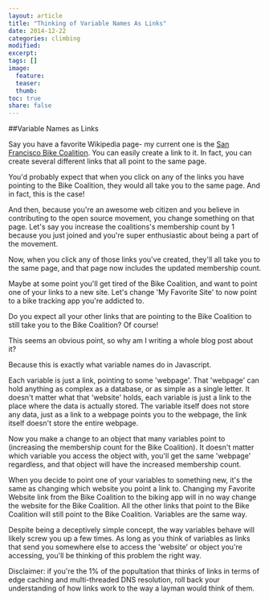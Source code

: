 ```yaml
---
layout: article
title: "Thinking of Variable Names As Links"
date: 2014-12-22
categories: climbing
modified:
excerpt:
tags: []
image:
  feature:
  teaser:
  thumb:
toc: true
share: false
---
```


##Variable Names as Links

Say you have a favorite Wikipedia page- my current one is the [San Francisco Bike Coalition](http://en.wikipedia.org/wiki/San_Francisco_Bicycle_Coalition). You can easily create a link to it. In fact, you can create several different links that all point to the same page. 

You'd probably expect that when you click on any of the links you have pointing to the Bike Coalition, they would all take you to the same page. And in fact, this is the case! 

And then, because you're an awesome web citizen and you believe in contributing to the open source movement, you change something on that page. Let's say you increase the coalitions's membership count by 1 because you just joined and you're super enthusiastic about being a part of the movement. 

Now, when you click any of those links you've created, they'll all take you to the same page, and that page now includes the updated membership count. 

Maybe at some point you'll get tired of the Bike Coalition, and want to point one of your links to a new site. Let's change 'My Favorite Site' to now point to a bike tracking app you're addicted to. 

Do you expect all your other links that are pointing to the Bike Coalition to still take you to the Bike Coalition? Of course! 

This seems an obvious point, so why am I writing a whole blog post about it? 

Because this is exactly what variable names do in Javascript. 

Each variable is just a link, pointing to some 'webpage'. That 'webpage' can hold anything as complex as a database, or as simple as a single letter. It doesn't matter what that 'website' holds, each variable is just a link to the place where the data is actually stored. The variable itself does not store any data, just as a link to a webpage points you to the webpage, the link itself doesn't store the entire webpage. 

Now you make a change to an object that many variables point to (increasing the membership count for the Bike Coalition). It doesn't matter which variable you access the object with, you'll get the same 'webpage' regardless, and that object will have the increased membership count. 

When you decide to point one of your variables to something new, it's the same as changing which website you point a link to. Changing my Favorite Website link from the Bike Coalition to the biking app will in no way change the website for the Bike Coalition. All the other links that point to the Bike Coalition will still point to the Bike Coalition. Variables are the same way. 

Despite being a deceptively simple concept, the way variables behave will likely screw you up a few times. As long as you think of variables as links that send you somewhere else to access the 'website' or object you're accessing, you'll be thinking of this problem the right way. 

Disclaimer: if you're the 1% of the popultation that thinks of links in terms of edge caching and multi-threaded DNS resolution, roll back your understanding of how links work to the way a layman would think of them. 